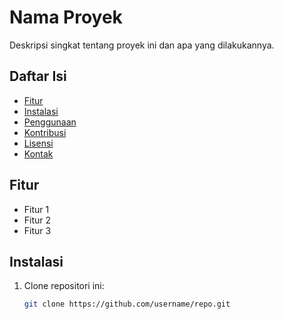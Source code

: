 # Nama Proyek

Deskripsi singkat tentang proyek ini dan apa yang dilakukannya.

## Daftar Isi
- [Fitur](#fitur)
- [Instalasi](#instalasi)
- [Penggunaan](#penggunaan)
- [Kontribusi](#kontribusi)
- [Lisensi](#lisensi)
- [Kontak](#kontak)

## Fitur
- Fitur 1
- Fitur 2
- Fitur 3

## Instalasi
1. Clone repositori ini:
   ```bash
   git clone https://github.com/username/repo.git
